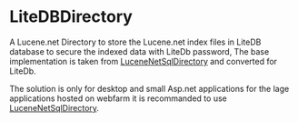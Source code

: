 # LiteDBDirectory

A Lucene.net Directory to store the Lucene.net index files in LiteDB database to secure the indexed data with LiteDb password, The base implementation is taken from [LuceneNetSqlDirectory](https://github.com/MahyTim/LuceneNetSqlDirectory) and converted for LiteDb.

The solution is only for desktop and small Asp.net applications for the lage applications hosted on webfarm it is recommanded to use [LuceneNetSqlDirectory](https://github.com/MahyTim/LuceneNetSqlDirectory).

